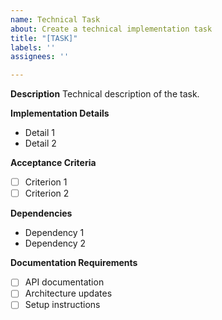 ```yaml
---
name: Technical Task
about: Create a technical implementation task
title: "[TASK]"
labels: ''
assignees: ''

---
```


**Description**
Technical description of the task.

**Implementation Details**
- Detail 1
- Detail 2

**Acceptance Criteria**
- [ ] Criterion 1
- [ ] Criterion 2

**Dependencies**
- Dependency 1
- Dependency 2

**Documentation Requirements**
- [ ] API documentation
- [ ] Architecture updates
- [ ] Setup instructions
